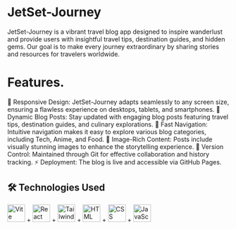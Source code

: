 # JetSet-Journey
JetSet-Journey is a vibrant travel blog app designed to inspire wanderlust and provide users with insightful travel tips, destination guides, and hidden gems. Our goal is to make every journey extraordinary by sharing stories and resources for travelers worldwide.

# Features.
📱 Responsive Design: JetSet-Journey adapts seamlessly to any screen size, ensuring a flawless experience on desktops, tablets, and smartphones.
📰 Dynamic Blog Posts: Stay updated with engaging blog posts featuring travel tips, destination guides, and culinary explorations.
🚀 Fast Navigation: Intuitive navigation makes it easy to explore various blog categories, including Tech, Anime, and Food.
📸 Image-Rich Content: Posts include visually stunning images to enhance the storytelling experience.
🚧 Version Control: Maintained through Git for effective collaboration and history tracking.
⚡ Deployment: The blog is live and accessible via GitHub Pages.

## 🛠 Technologies Used
<img src="https://cdn.jsdelivr.net/gh/devicons/devicon/icons/vitejs/vitejs-original.svg" alt="Vite" width="40" height="40"/> +
<img src="https://cdn.jsdelivr.net/gh/devicons/devicon/icons/react/react-original.svg" alt="React" width="40" height="40"/> +
<img src="https://cdn.jsdelivr.net/gh/devicons/devicon/icons/tailwindcss/tailwindcss-original.svg" alt="Tailwind CSS" width="40" height="40"/> +
<img src="https://cdn.jsdelivr.net/gh/devicons/devicon/icons/html5/html5-original.svg" alt="HTML" width="40" height="40"/> +
<img src="https://cdn.jsdelivr.net/gh/devicons/devicon/icons/css3/css3-original.svg" alt="CSS" width="40" height="40"/> +
<img src="https://cdn.jsdelivr.net/gh/devicons/devicon/icons/javascript/javascript-original.svg" alt="JavaScript" width="40" height="40"/>
